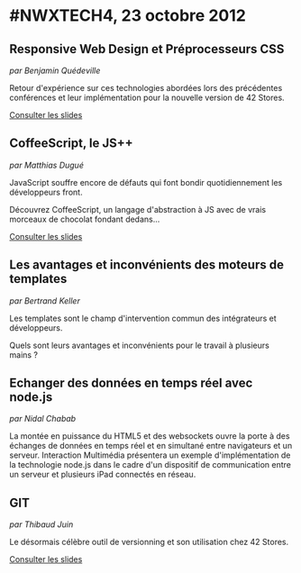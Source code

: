 # #NWXTECH4, 23 octobre 2012

## Responsive Web Design et Préprocesseurs CSS

*par Benjamin Quédeville*

Retour d'expérience sur ces technologies abordées lors des précédentes conférences et leur implémentation pour la nouvelle version de 42 Stores.

[Consulter les slides](http://fr.slideshare.net/nwx/responsive-web-design-et-prprocesseurs-css-par-benjamin-qudeville)

## CoffeeScript, le JS++

*par Matthias Dugué*

JavaScript souffre encore de défauts qui font bondir quotidiennement les développeurs front.

Découvrez CoffeeScript, un langage d'abstraction à JS avec de vrais morceaux de chocolat fondant dedans...

[Consulter les slides](http://talks.m4dz.net/take_a_sip_of_coffeescript.html)

## Les avantages et inconvénients des moteurs de templates

*par Bertrand Keller*

Les templates sont le champ d'intervention commun des intégrateurs et développeurs.

Quels sont leurs avantages et inconvénients pour le travail à plusieurs mains ?

## Echanger des données en temps réel avec node.js

*par Nidal Chabab*

La montée en puissance du HTML5 et des websockets ouvre la porte à des échanges de données en temps réel et en simultané entre navigateurs et un serveur. Interaction Multimédia présentera un exemple d'implémentation de la technologie node.js dans le cadre d'un dispositif de communication entre un serveur et plusieurs iPad connectés en réseau.

## GIT

*par Thibaud Juin*

Le désormais célèbre outil de versionning et son utilisation chez 42 Stores.

[Consulter les slides](http://fr.slideshare.net/nwx/git-par-thibaud-juin)